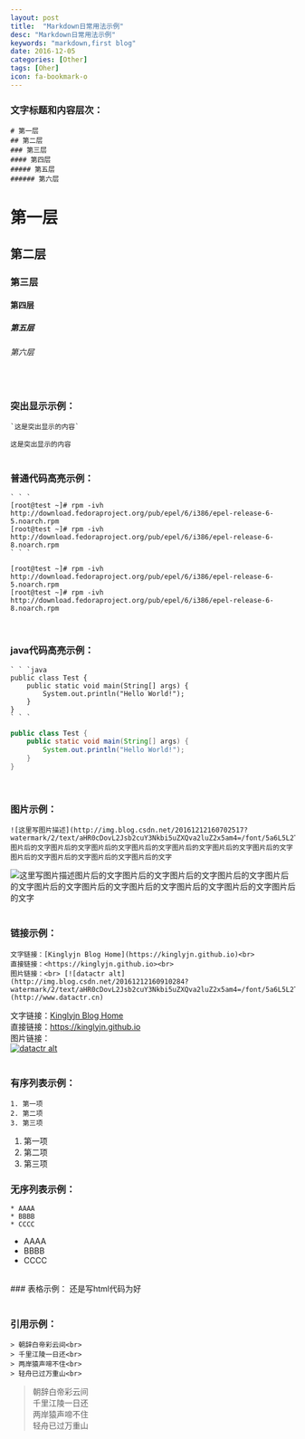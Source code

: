 ```yaml
---
layout: post
title:  "Markdown日常用法示例"
desc: "Markdown日常用法示例"
keywords: "markdown,first blog"
date: 2016-12-05
categories: [Other]
tags: [Oher]
icon: fa-bookmark-o
---
```


### 文字标题和内容层次：
```
# 第一层
## 第二层
### 第三层
#### 第四层
##### 第五层
###### 第六层
```
# 第一层
## 第二层
### 第三层
#### 第四层
##### 第五层
###### 第六层
<br>


### 突出显示示例：<br>
```
`这是突出显示的内容`
```
`这是突出显示的内容`
<br><br>


### 普通代码高亮示例：
```
` ` `
[root@test ~]# rpm -ivh http://download.fedoraproject.org/pub/epel/6/i386/epel-release-6-5.noarch.rpm
[root@test ~]# rpm -ivh http://download.fedoraproject.org/pub/epel/6/i386/epel-release-6-8.noarch.rpm
` ` `
```
```
[root@test ~]# rpm -ivh http://download.fedoraproject.org/pub/epel/6/i386/epel-release-6-5.noarch.rpm
[root@test ~]# rpm -ivh http://download.fedoraproject.org/pub/epel/6/i386/epel-release-6-8.noarch.rpm
```
<br>


### java代码高亮示例：
```
` ` `java
public class Test {
	public static void main(String[] args) {
		System.out.println("Hello World!");
	}
}
` ` `
```
```java
public class Test {
	public static void main(String[] args) {
		System.out.println("Hello World!");
	}
}
```
<br>


### 图片示例：
```
![这里写图片描述](http://img.blog.csdn.net/20161212160702517?watermark/2/text/aHR0cDovL2Jsb2cuY3Nkbi5uZXQva2luZ2x5am4=/font/5a6L5L2T/fontsize/400/fill/I0JBQkFCMA==/dissolve/70/gravity/SouthEast)图片后的文字图片后的文字图片后的文字图片后的文字图片后的文字图片后的文字图片后的文字图片后的文字图片后的文字图片后的文字图片后的文字
```
![这里写图片描述](http://img.blog.csdn.net/20161212160702517?watermark/2/text/aHR0cDovL2Jsb2cuY3Nkbi5uZXQva2luZ2x5am4=/font/5a6L5L2T/fontsize/400/fill/I0JBQkFCMA==/dissolve/70/gravity/SouthEast)图片后的文字图片后的文字图片后的文字图片后的文字图片后的文字图片后的文字图片后的文字图片后的文字图片后的文字图片后的文字图片后的文字
<br><br>


### 链接示例：<br>
```
文字链接：[Kinglyjn Blog Home](https://kinglyjn.github.io)<br>
直接链接：<https://kinglyjn.github.io><br>
图片链接：<br> [![datactr alt](http://img.blog.csdn.net/20161212160910284?watermark/2/text/aHR0cDovL2Jsb2cuY3Nkbi5uZXQva2luZ2x5am4=/font/5a6L5L2T/fontsize/400/fill/I0JBQkFCMA==/dissolve/70/gravity/SouthEast)](http://www.datactr.cn)
```
文字链接：[Kinglyjn Blog Home](https://kinglyjn.github.io)<br>
直接链接：<https://kinglyjn.github.io><br>
图片链接：<br> [![datactr alt](http://img.blog.csdn.net/20161212160910284?watermark/2/text/aHR0cDovL2Jsb2cuY3Nkbi5uZXQva2luZ2x5am4=/font/5a6L5L2T/fontsize/400/fill/I0JBQkFCMA==/dissolve/70/gravity/SouthEast)](http://www.datactr.cn)
<br><br>


### 有序列表示例：
```
1. 第一项
2. 第二项
3. 第三项
```
1. 第一项
2. 第二项
3. 第三项


### 无序列表示例：
```
* AAAA
* BBBB
* CCCC
```
* AAAA
* BBBB
* CCCC

<br>
### 表格示例：
还是写html代码为好
<br><br>


### 引用示例：
```
> 朝辞白帝彩云间<br>
> 千里江陵一日还<br>
> 两岸猿声啼不住<br>
> 轻舟已过万重山<br>
```
> 朝辞白帝彩云间<br>
> 千里江陵一日还<br>
> 两岸猿声啼不住<br>
> 轻舟已过万重山<br>

<br>




